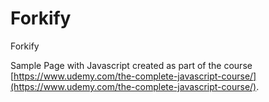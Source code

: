 # Forkify
Forkify

Sample Page with Javascript created as part of the course [https://www.udemy.com/the-complete-javascript-course/](https://www.udemy.com/the-complete-javascript-course/).
